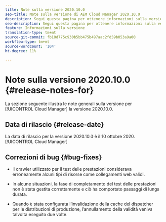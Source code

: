 ```yaml
---
title: Note sulla versione 2020.10.0
seo-title: Note sulla versione di AEM Cloud Manager 2020.10.0
description: Segui questa pagina per ottenere informazioni sulla versione 2020.10.0 di Cloud Manager
seo-description: Segui questa pagina per ottenere informazioni sulla versione 2020.10.0 di AEM Cloud Manager
feature: Informazioni sulla versione
translation-type: tm+mt
source-git-commit: fb10d775c930b5bb475b497aac2fd59b053a9a00
workflow-type: tm+mt
source-wordcount: '104'
ht-degree: 11%

---
```


# Note sulla versione 2020.10.0 {#release-notes-for}

La sezione seguente illustra le note generali sulla versione per [!UICONTROL Cloud Manager] la versione 2020.10.0.

## Data di rilascio {#release-date}

La data di rilascio per la versione 2020.10.0 è il 10 ottobre 2020.[!UICONTROL Cloud Manager]

## Correzioni di bug {#bug-fixes}

* Il crawler utilizzato per il test delle prestazioni considerava erroneamente alcuni tipi di risorse come collegamenti web validi.

* In alcune situazioni, la fase di completamento del test delle prestazioni non è stata gestita correttamente e ciò ha comportato passaggi di lunga durata.

* Quando è stata configurata l’invalidazione della cache del dispatcher per le distribuzioni di produzione, l’annullamento della validità veniva talvolta eseguito due volte.